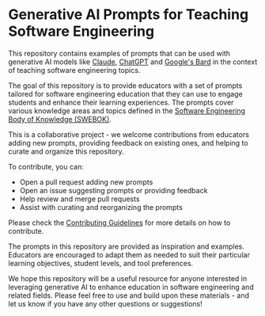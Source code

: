 # Generative AI Prompts for Teaching Software Engineering

This repository contains examples of prompts that can be used with generative AI models like [Claude](https://console.anthropic.com/), [ChatGPT](https://chat.openai.com/) and [Google's Bard](https://ai.google/research/bard/) in the context of teaching software engineering topics.

The goal of this repository is to provide educators with a set of prompts tailored for software engineering education that they can use to engage students and enhance their learning experiences. The prompts cover various knowledge areas and topics defined in the [Software Engineering Body of Knowledge (SWEBOK)](https://www.computer.org/education/bodies-of-knowledge/software-engineering/v3).

This is a collaborative project - we welcome contributions from educators adding new prompts, providing feedback on existing ones, and helping to curate and organize this repository. 

To contribute, you can:

- Open a pull request adding new prompts 
- Open an issue suggesting prompts or providing feedback
- Help review and merge pull requests 
- Assist with curating and reorganizing the prompts 

Please check the [Contributing Guidelines](contributing.md) for more details on how to contribute.

The prompts in this repository are provided as inspiration and examples. Educators are encouraged to adapt them as needed to suit their particular learning objectives, student levels, and tool preferences.

We hope this repository will be a useful resource for anyone interested in leveraging generative AI to enhance education in software engineering and related fields. Please feel free to use and build upon these materials - and let us know if you have any other questions or suggestions!
